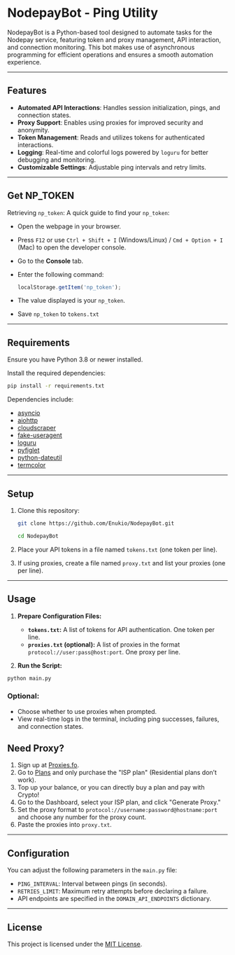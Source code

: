 
# NodepayBot - Ping Utility

NodepayBot is a Python-based tool designed to automate tasks for the Nodepay service, featuring token and proxy management, API interaction, and connection monitoring. This bot makes use of asynchronous programming for efficient operations and ensures a smooth automation experience.

---

## Features

- **Automated API Interactions**: Handles session initialization, pings, and connection states.
- **Proxy Support**: Enables using proxies for improved security and anonymity.
- **Token Management**: Reads and utilizes tokens for authenticated interactions.
- **Logging**: Real-time and colorful logs powered by `loguru` for better debugging and monitoring.
- **Customizable Settings**: Adjustable ping intervals and retry limits.

---

## Get NP_TOKEN
Retrieving `np_token`: A quick guide to find your `np_token`:

- Open the webpage in your browser.
- Press `F12` or use `Ctrl + Shift + I` (Windows/Linux) / `Cmd + Option + I` (Mac) to open the developer console.
- Go to the **Console** tab.
- Enter the following command:

     ```javascript
     localStorage.getItem('np_token');
     ```
- The value displayed is your `np_token`.
- Save `np_token` to `tokens.txt`

---

## Requirements

Ensure you have Python 3.8 or newer installed.

Install the required dependencies:
```bash
pip install -r requirements.txt
```

Dependencies include:
- [asyncio](https://pypi.org/project/asyncio/)
- [aiohttp](https://docs.aiohttp.org/)
- [cloudscraper](https://pypi.org/project/cloudscraper/)
- [fake-useragent](https://pypi.org/project/fake-useragent/)
- [loguru](https://loguru.readthedocs.io/)
- [pyfiglet](https://pypi.org/project/pyfiglet/)
- [python-dateutil](https://pypi.org/project/python-dateutil/)
- [termcolor](https://pypi.org/project/termcolor/)

---

## Setup

1. Clone this repository:
   ```bash
   git clone https://github.com/Enukio/NodepayBot.git
   ```
   ```bash
   cd NodepayBot
   ```

2. Place your API tokens in a file named `tokens.txt` (one token per line).

3. If using proxies, create a file named `proxy.txt` and list your proxies (one per line).

---

## Usage
1. **Prepare Configuration Files:**
   - **`tokens.txt`:** A list of tokens for API authentication. One token per line.
   - **`proxies.txt` (optional):** A list of proxies in the format `protocol://user:pass@host:port`. One proxy per line.

2. **Run the Script:**
```bash
python main.py
```

### Optional:
- Choose whether to use proxies when prompted.
- View real-time logs in the terminal, including ping successes, failures, and connection states.

## Need Proxy?
1. Sign up at [Proxies.fo](https://app.proxies.fo/ref/d02516e7-56b3-9a1f-b7ca-1fb08669f7a6).
2. Go to [Plans](https://app.proxies.fo/plans) and only purchase the "ISP plan" (Residential plans don’t work).
3. Top up your balance, or you can directly buy a plan and pay with Crypto!
4. Go to the Dashboard, select your ISP plan, and click "Generate Proxy."
5. Set the proxy format to `protocol://username:password@hostname:port` and choose any number for the proxy count.
6. Paste the proxies into `proxy.txt`.

---

## Configuration

You can adjust the following parameters in the `main.py` file:

- `PING_INTERVAL`: Interval between pings (in seconds).
- `RETRIES_LIMIT`: Maximum retry attempts before declaring a failure.
- API endpoints are specified in the `DOMAIN_API_ENDPOINTS` dictionary.

---

## License

This project is licensed under the [MIT License](LICENSE).
